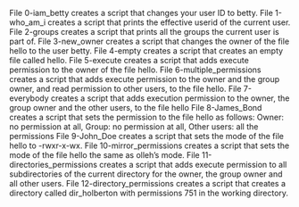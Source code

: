 File 0-iam_betty creates a script that changes your user ID to betty.
File 1-who_am_i creates a script that prints the effective userid of the current user.
File 2-groups creates a script that prints all the groups the current user is part of.
File 3-new_owner creates a script that changes the owner of the file hello to the user betty.
File 4-empty creates a script that creates an empty file called hello.
File 5-execute creates a script that adds execute permission to the owner of the file hello.
File 6-multiple_permissions creates a script that adds execute permission to the owner and the group owner, and read permission to other users, to the file hello.
File 7-everybody creates a script that adds execution permission to the owner, the group owner and the other users, to the file hello
File 8-James_Bond creates a script that sets the permission to the file hello as follows: Owner: no permission at all, Group: no permission at all, Other users: all the permissions
File 9-John_Doe creates a script that sets the mode of the file hello to -rwxr-x-wx.
File 10-mirror_permissions creates a script that sets the mode of the file hello the same as olleh’s mode.
File 11-directories_permissions creates a script that adds execute permission to all subdirectories of the current directory for the owner, the group owner and all other users.
File 12-directory_permissions creates a script that creates a directory called dir_holberton with permissions 751 in the working directory.
